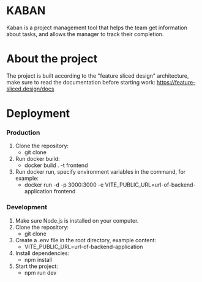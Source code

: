 # KABAN
Kaban is a project management tool that helps the team get information about tasks, and allows the manager to track their completion.

# About the project 
The project is built according to the "feature sliced design" architecture, make sure to read the documentation before starting work: https://feature-sliced.design/docs

# Deployment

### Production

1. Clone the repository:
   - git clone
2. Run docker build:
   - docker build . -t frontend
3. Run docker run, specify environment variables in the command, for example:
   - docker run -d -p 3000:3000 -e VITE_PUBLIC_URL=url-of-backend-application frontend

### Development

1. Make sure Node.js is installed on your computer.
2. Clone the repository:
   - git clone
3. Create a .env file in the root directory, example content:
   - VITE_PUBLIC_URL=url-of-backend-application
4. Install dependencies:
   - npm install
5. Start the project:
   - npm run dev
